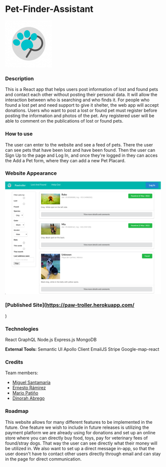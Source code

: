 # Pet-Finder-Assistant 
![Logo](./client/public/icon152.png)

### Description 

This is a React app that helps users post information of lost and found pets and contact each other without posting their personal data. It will allow the interaction between who is searching and who finds it. For people who found a lost pet and need support to give it shelter, the web app will accept donations. Users who want to post a lost or found pet must register before posting the information and photos of the pet. Any registered user will be able to comment on the publications of lost or found pets.
 

### How to use

The user can enter to the website and see a feed of pets. There the user can see pets that have been lost and have been found. Then the user can Sign Up to the page and Log In, and once they're logged in they can acces the Add a Pet form, where they can add a new Pet Placard.


### Website Appearance 

![Website screenshot](./client/src/assets/images/webpage.png)

### [Published Site](https://paw-troller.herokuapp.com/ 
)

### Technologies

React
GraphQL
Node.js 
Express.js
MongoDB


**External Tools:**
Semantic UI
Apollo Client
EmailJS
Stripe
Google-map-react


### Credits
Team members:
- [Miguel Santamaría](https://github.com/StitchCodes)
- [Ernesto Rámirez](https://github.com/ernest1589)
- [Mario Patiño](https://github.com/mariopatino)
- [Dinorah Abrego](https://github.com/dinoabrego)

### Roadmap

This website allows for many different features to be implemented in the future. One feature we wish to include in future releases is utilizing the payment platform we are already using for donations and set up an online store where you can directly buy food, toys, pay for veterinary fees of found/stray dogs. That way the user can see directly what their money will be utilized in. We also want to set up a direct message in-app, so that the user doesn't have to contact other users directly through email and can stay in the page for direct communication.